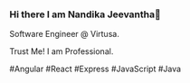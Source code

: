 ### Hi there I am Nandika Jeevantha👋
Software Engineer @ Virtusa.

Trust Me! I am Professional.

#Angular
#React
#Express
#JavaScript
#Java
